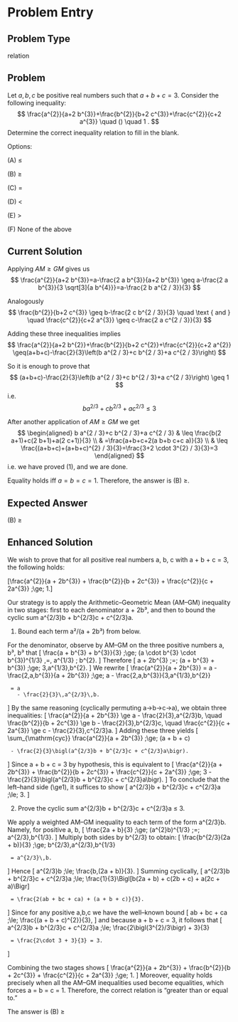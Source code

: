 # Problem Entry

## Problem Type
relation

## Problem
Let $a, b, c$ be positive real numbers such that $a + b + c = 3$. Consider the following inequality:
$$
\frac{a^{2}}{a+2 b^{3}}+\frac{b^{2}}{b+2 c^{3}}+\frac{c^{2}}{c+2 a^{3}} \quad () \quad 1 .
$$
Determine the correct inequality relation to fill in the blank.

Options:

(A) $\leq$ 

(B) $\geq$

(C) $=$ 

(D) $<$

(E) $>$

(F) None of the above

## Current Solution
Applying $A M \geq G M$ gives us
$$
\frac{a^{2}}{a+2 b^{3}}=a-\frac{2 a b^{3}}{a+2 b^{3}} \geq a-\frac{2 a b^{3}}{3 \sqrt[3]{a b^{4}}}=a-\frac{2 b a^{2 / 3}}{3}
$$

Analogously
$$
\frac{b^{2}}{b+2 c^{3}} \geq b-\frac{2 c b^{2 / 3}}{3} \quad \text { and } \quad \frac{c^{2}}{c+2 a^{3}} \geq c-\frac{2 a c^{2 / 3}}{3}
$$

Adding these three inequalities implies
$$
\frac{a^{2}}{a+2 b^{2}}+\frac{b^{2}}{b+2 c^{2}}+\frac{c^{2}}{c+2 a^{2}} \geq(a+b+c)-\frac{2}{3}\left(b a^{2 / 3}+c b^{2 / 3}+a c^{2 / 3}\right)
$$

So it is enough to prove that
$$
(a+b+c)-\frac{2}{3}\left(b a^{2 / 3}+c b^{2 / 3}+a c^{2 / 3}\right) \geq 1
$$
i.e.
$$
\begin{equation*}
b a^{2 / 3}+c b^{2 / 3}+a c^{2 / 3} \leq 3 \tag{1}
\end{equation*}
$$

After another application of $A M \geq G M$ we get
$$
\begin{aligned}
b a^{2 / 3}+c b^{2 / 3}+a c^{2 / 3} & \leq \frac{b(2 a+1)+c(2 b+1)+a(2 c+1)}{3} \\
& =\frac{a+b+c+2(a b+b c+c a)}{3} \\
& \leq \frac{(a+b+c)+(a+b+c)^{2} / 3}{3}=\frac{3+2 \cdot 3^{2} / 3}{3}=3
\end{aligned}
$$
i.e. we have proved (1), and we are done.

Equality holds iff $a=b=c=1$. Therefore, the answer is (B) $\geq$.

## Expected Answer
(B) $\geq$

## Enhanced Solution
We wish to prove that for all positive real numbers a, b, c with a + b + c = 3, the following holds:
   
   \[\frac{a^{2}}{a + 2b^{3}} + \frac{b^{2}}{b + 2c^{3}} + \frac{c^{2}}{c + 2a^{3}} \;\ge\; 1.\]

Our strategy is to apply the Arithmetic–Geometric Mean (AM–GM) inequality in two stages: first to each denominator a + 2b³, and then to bound the cyclic sum a^{2/3}b + b^{2/3}c + c^{2/3}a.

1.  Bound each term a²/(a + 2b³) from below.
   
   For the denominator, observe by AM–GM on the three positive numbers a, b³, b³ that
   \[
     \frac{a + b^{3} + b^{3}}{3} \;\ge\; (a \cdot b^{3} \cdot b^{3})^{1/3} \,=\, a^{1/3} \; b^{2}.
   \]
   Therefore
   \[
     a + 2b^{3} \;=\; (a + b^{3} + b^{3}) \;\ge\; 3\,a^{1/3}\,b^{2}.
   \]
   We rewrite
   \[
     \frac{a^{2}}{a + 2b^{3}} 
     = a 
       - \frac{2\,a\,b^{3}}{a + 2b^{3}} 
     \;\ge\;
     a 
       - \frac{2\,a\,b^{3}}{3\,a^{1/3}\,b^{2}} 
     
     = a 
       - \frac{2}{3}\,a^{2/3}\,b.
   \]
   By the same reasoning (cyclically permuting a→b→c→a), we obtain three inequalities:
   \[
     \frac{a^{2}}{a + 2b^{3}} \ge a - \frac{2}{3}\,a^{2/3}b,
     \quad
     \frac{b^{2}}{b + 2c^{3}} \ge b - \frac{2}{3}\,b^{2/3}c,
     \quad
     \frac{c^{2}}{c + 2a^{3}} \ge c - \frac{2}{3}\,c^{2/3}a.
   \]
   Adding these three yields
   \[
     \sum_{\mathrm{cyc}} \frac{a^{2}}{a + 2b^{3}} 
     \;\ge\; 
     (a + b + c)
       
     - \frac{2}{3}\bigl(a^{2/3}b + b^{2/3}c + c^{2/3}a\bigr).
   \]
   Since a + b + c = 3 by hypothesis, this is equivalent to
   \[
     \frac{a^{2}}{a + 2b^{3}} + \frac{b^{2}}{b + 2c^{3}} + \frac{c^{2}}{c + 2a^{3}} 
     \;\ge\; 
     3 
       - \frac{2}{3}\bigl(a^{2/3}b + b^{2/3}c + c^{2/3}a\bigr).
   \]
   To conclude that the left–hand side \(\ge1\), it suffices to show
   \[
     a^{2/3}b + b^{2/3}c + c^{2/3}a \;\le\; 3.
   \]

2.  Prove the cyclic sum a^{2/3}b + b^{2/3}c + c^{2/3}a ≤ 3.

   We apply a weighted AM–GM inequality to each term of the form a^{2/3}b.  Namely, for positive a, b,
   \[
     \frac{2a + b}{3} \;\ge\; (a^{2}b)^{1/3} \;=\; a^{2/3}\,b^{1/3}.
   \]
   Multiply both sides by b^{2/3} to obtain:
   \[
     \frac{b^{2/3}(2a + b)}{3}
     \;\ge\;
     b^{2/3}\,a^{2/3}\,b^{1/3}
     
     = a^{2/3}\,b.
   \]
   Hence
   \[
     a^{2/3}b \;\le\; \frac{b\,(2a + b)}{3}.
   \]
   Summing cyclically,
   \[
     a^{2/3}b + b^{2/3}c + c^{2/3}a
     \;\le\;
     \frac{1}{3}\Bigl[b(2a + b) + c(2b + c) + a(2c + a)\Bigr]
     
     = \frac{2(ab + bc + ca) + (a + b + c)}{3}.
   \]
   Since for any positive a,b,c we have the well–known bound
   \[
     ab + bc + ca \;\le\; \frac{(a + b + c)^{2}}{3},
   \]
   and because a + b + c = 3, it follows that
   \[
     a^{2/3}b + b^{2/3}c + c^{2/3}a
     \;\le\;
     \frac{2\bigl(3^{2}/3\bigr) + 3}{3}
     
     = \frac{2\cdot 3 + 3}{3} = 3.
   \]

Combining the two stages shows
\[
  \frac{a^{2}}{a + 2b^{3}} + \frac{b^{2}}{b + 2c^{3}} + \frac{c^{2}}{c + 2a^{3}} \;\ge\; 1.
\]
Moreover, equality holds precisely when all the AM–GM inequalities used become equalities, which forces a = b = c = 1.  Therefore, the correct relation is “greater than or equal to.”

The answer is (B) ≥
